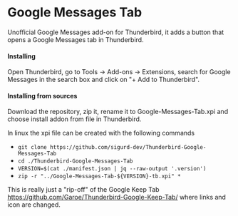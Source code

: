 # Google Messages Tab
Unofficial Google Messages add-on for Thunderbird, it adds a button that opens a Google Messages tab in Thunderbird.
<!--The [home page](https://addons.thunderbird.net/thunderbird/addon/google-messages-tab) of the extension contains some pictures and reviews.-->

#### Installing 
Open Thunderbird, go to Tools -> Add-ons -> Extensions, search for Google Messages in the search box and click on "+ Add to Thunderbird".

#### Installing from sources
Download the repository, zip it, rename it to Google-Messages-Tab.xpi and choose install addon from file in Thunderbird.

In linux the xpi file can be created with the following commands
* `git clone https://github.com/sigurd-dev/Thunderbird-Google-Messages-Tab`
* `cd ./Thunderbird-Google-Messages-Tab`
* `VERSION=$(cat ./manifest.json | jq --raw-output '.version')`
* `zip -r "../Google-Messages-Tab-${VERSION}-tb.xpi" *`

This is really just a "rip-off" of the Google Keep Tab https://github.com/Garoe/Thunderbird-Google-Keep-Tab/
where links and icon are changed.
